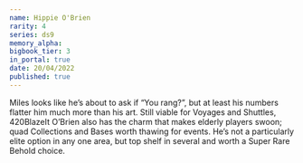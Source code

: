 ```yaml
---
name: Hippie O'Brien
rarity: 4
series: ds9
memory_alpha:
bigbook_tier: 3
in_portal: true
date: 20/04/2022
published: true
---
```


Miles looks like he’s about to ask if “You rang?”, but at least his numbers flatter him much more than his art. Still viable for Voyages and Shuttles, 420BlazeIt O’Brien also has the charm that makes elderly players swoon; quad Collections and Bases worth thawing for events. He’s not a particularly elite option in any one area, but top shelf in several and worth a Super Rare Behold choice.
